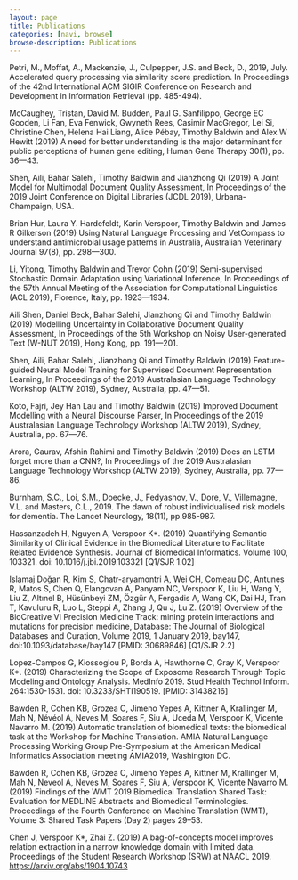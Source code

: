 ```yaml
---
layout: page
title: Publications
categories: [navi, browse]
browse-description: Publications
---
```



Petri, M., Moffat, A., Mackenzie, J., Culpepper, J.S. and Beck, D., 2019, July. Accelerated query processing via similarity score prediction. In Proceedings of the 42nd International ACM SIGIR Conference on Research and Development in Information Retrieval (pp. 485-494).

McCaughey, Tristan, David M. Budden, Paul G. Sanfilippo, George EC Gooden, Li Fan, Eva Fenwick, Gwyneth Rees, Casimir MacGregor, Lei Si, Christine Chen, Helena Hai Liang, Alice Pébay, Timothy Baldwin and Alex W Hewitt (2019) A need for better understanding is the major determinant for public perceptions of human gene editing, Human Gene Therapy 30(1), pp. 36—43.

Shen, Aili, Bahar Salehi, Timothy Baldwin and Jianzhong Qi (2019) A Joint Model for Multimodal Document Quality Assessment, In Proceedings of the 2019 Joint Conference on Digital Libraries (JCDL 2019), Urbana-Champaign, USA.

Brian Hur, Laura Y. Hardefeldt, Karin Verspoor, Timothy Baldwin and James R Gilkerson (2019) Using Natural Language Processing and VetCompass to understand antimicrobial usage patterns in Australia, Australian Veterinary Journal 97(8), pp. 298—300.

Li, Yitong, Timothy Baldwin and Trevor Cohn (2019) Semi-supervised Stochastic Domain Adaptation using Variational Inference, In Proceedings of the 57th Annual Meeting of the Association for Computational Linguistics (ACL 2019), Florence, Italy, pp. 1923—1934.

Aili Shen, Daniel Beck, Bahar Salehi, Jianzhong Qi and Timothy Baldwin (2019) Modelling Uncertainty in Collaborative Document Quality Assessment, In Proceedings of the 5th Workshop on Noisy User-generated Text (W-NUT 2019), Hong Kong, pp. 191—201.

Shen, Aili, Bahar Salehi, Jianzhong Qi and Timothy Baldwin (2019) Feature-guided Neural Model Training for Supervised Document Representation Learning, In Proceedings of the 2019 Australasian Language Technology Workshop (ALTW 2019), Sydney, Australia, pp. 47—51.

Koto, Fajri, Jey Han Lau and Timothy Baldwin (2019) Improved Document Modelling with a Neural Discourse Parser, In Proceedings of the 2019 Australasian Language Technology Workshop (ALTW 2019), Sydney, Australia, pp. 67—76.

Arora, Gaurav, Afshin Rahimi and Timothy Baldwin (2019) Does an LSTM forget more than a CNN?, In Proceedings of the 2019 Australasian Language Technology Workshop (ALTW 2019), Sydney, Australia, pp. 77—86.

Burnham, S.C., Loi, S.M., Doecke, J., Fedyashov, V., Dore, V., Villemagne, V.L. and Masters, C.L., 2019. The dawn of robust individualised risk models for dementia. The Lancet Neurology, 18(11), pp.985-987.

Hassanzadeh H, Nguyen A, Verspoor K*. (2019) Quantifying Semantic Similarity of Clinical Evidence in the Biomedical Literature to Facilitate Related Evidence Synthesis. Journal of Biomedical Informatics. Volume 100, 103321. doi: 10.1016/j.jbi.2019.103321  [Q1/SJR 1.02]

Islamaj Doğan R, Kim S, Chatr-aryamontri A, Wei CH, Comeau DC, Antunes R, Matos S, Chen Q, Elangovan A, Panyam NC, Verspoor K, Liu H, Wang Y, Liu Z, Altınel B, Hüsünbeyi ZM, Özgür A, Fergadis A, Wang CK, Dai HJ, Tran T, Kavuluru R, Luo L, Steppi A, Zhang J, Qu J, Lu Z. (2019) Overview of the BioCreative VI Precision Medicine Track: mining protein interactions and mutations for precision medicine, Database: The Journal of Biological Databases and Curation, Volume 2019, 1 January 2019, bay147, doi:10.1093/database/bay147 [PMID: 30689846] [Q1/SJR 2.2]

Lopez-Campos G, Kiossoglou P, Borda A, Hawthorne C, Gray K, Verspoor K*. (2019) Characterizing the Scope of Exposome Research Through Topic Modeling and Ontology Analysis. MedInfo 2019. Stud Health Technol Inform. 264:1530-1531. doi: 10.3233/SHTI190519. [PMID: 31438216]

Bawden R, Cohen KB, Grozea C, Jimeno Yepes A, Kittner A, Krallinger M, Mah N, Névéol A, Neves M, Soares F, Siu A, Uceda M, Verspoor K, Vicente Navarro M. (2019) Automatic translation of biomedical texts: the biomedical task at the Workshop for Machine Translation. AMIA Natural Language Processing Working Group Pre-Symposium at the American Medical Informatics Association meeting AMIA2019, Washington DC.

Bawden R, Cohen KB, Grozea C, Jimeno Yepes A, Kittner M, Krallinger M, Mah N, Neveol A, Neves M, Soares F, Siu A, Verspoor K, Vicente Navarro M. (2019) Findings of the WMT 2019 Biomedical Translation Shared Task: Evaluation for MEDLINE Abstracts and Biomedical Terminologies. Proceedings of the Fourth Conference on Machine Translation (WMT), Volume 3: Shared Task Papers (Day 2) pages 29–53.

Chen J, Verspoor K*, Zhai Z. (2019) A bag-of-concepts model improves relation extraction in a narrow knowledge domain with limited data. Proceedings of the Student Research Workshop (SRW) at NAACL 2019. https://arxiv.org/abs/1904.10743
